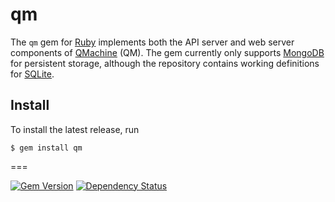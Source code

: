 # qm

The `qm` gem for [Ruby](http://www.ruby-lang.org/) implements both the API
server and web server components of [QMachine](https://www.qmachine.org) (QM).
The gem currently only supports [MongoDB](http://www.mongodb.org/) for
persistent storage, although the repository contains working definitions for
[SQLite](https://www.sqlite.org/).

Install
-------

To install the latest release, run

    $ gem install qm

===

[![Gem Version](https://badge.fury.io/rb/qm.svg)](http://badge.fury.io/rb/qm) [![Dependency Status](https://gemnasium.com/qmachine/qm-ruby.png)](https://gemnasium.com/qmachine/qm-ruby)

<!-- vim:set syntax=markdown: -->
